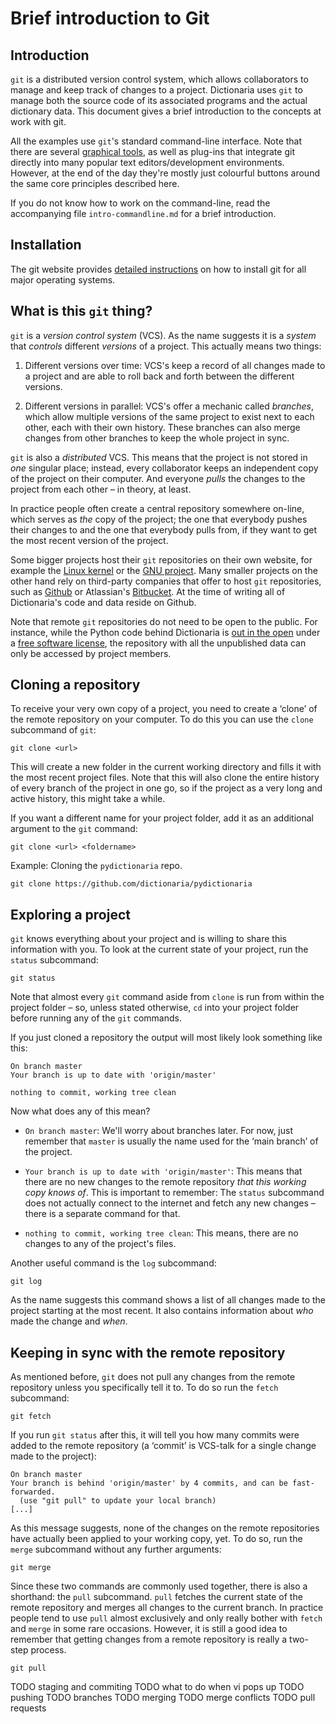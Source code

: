 Brief introduction to Git
=========================


Introduction
------------

`git` is a distributed version control system, which allows collaborators to
manage and keep track of changes to a project.  Dictionaria uses `git` to manage
both the source code of its associated programs and the actual dictionary data.
This document gives a brief introduction to the concepts at work with git.

All the examples use `git`'s standard command-line interface.  Note that there
are several [graphical tools][git-guis], as well as plug-ins that integrate git
directly into many popular text editors/development environments.  However, at
the end of the day they're mostly just colourful buttons around the same core
principles described here.

[git-guis]: https://git-scm.com/downloads/guis

If you do not know how to work on the command-line, read the accompanying file
`intro-commandline.md` for a brief introduction.


Installation
------------

The git website provides [detailed instructions][git-inst] on how to install git
for all major operating systems.

[git-inst]: https://git-scm.com/book/en/v2/Getting-Started-Installing-Git


What is this `git` thing?
-------------------------

`git` is a *version control system* (VCS).  As the name suggests it is
a *system* that *controls* different *versions* of a project.  This actually
means two things:

1. Different versions over time:  VCS's keep a record of all changes made to
   a project and are able to roll back and forth between the different versions.

2. Different versions in parallel:  VCS's offer a mechanic called *branches*,
   which allow multiple versions of the same project to exist next to each
   other, each with their own history.  These branches can also merge changes from
   other branches to keep the whole project in sync.

`git` is also a *distributed* VCS.  This means that the project is not stored in
*one* singular place; instead, every collaborator keeps an independent copy of
the project on their computer.  And everyone *pulls* the changes to the project
from each other – in theory, at least.

In practice people often create a central repository somewhere on-line, which
serves as *the* copy of the project; the one that everybody pushes their changes
to and the one that everybody pulls from, if they want to get the most recent
version of the project.

Some bigger projects host their `git` repositories on their own website, for
example the [Linux kernel][linux-repos] or the [GNU project][gnu-savannah].
Many smaller projects on the other hand rely on third-party companies that offer
to host `git` repositories, such as [Github][github] or Atlassian's
[Bitbucket][bitbucket].  At the time of writing all of Dictionaria's code and
data reside on Github.

[linux-repos]: https://git.kernel.org
[gnu-savannah]: https://savannah.gnu.org
[github]: https://github.com
[bitbucket]: https://bitbucket.org

Note that remote `git` repositories do not need to be open to the public.  For
instance, while the Python code behind Dictionaria is [out in the
open][pydictionaria] under a [free software license][apache2], the repository
with all the unpublished data can only be accessed by project members.

[pydictionaria]: https://github.com/dictionaria/pydictionaria
[apache2]: https://github.com/dictionaria/pydictionaria/blob/master/LICENSE


Cloning a repository
--------------------

To receive your very own copy of a project, you need to create a ‘clone’ of the
remote repository on your computer.  To do this you can use the `clone`
subcommand of `git`:

    git clone <url>

This will create a new folder in the current working directory and fills it with
the most recent project files.  Note that this will also clone the entire
history of every branch of the project in one go, so if the project as a very
long and active history, this might take a while.

If you want a different name for your project folder, add it as an additional
argument to the `git` command:

    git clone <url> <foldername>

Example:  Cloning the `pydictionaria` repo.

    git clone https://github.com/dictionaria/pydictionaria


Exploring a project
-------------------

`git` knows everything about your project and is willing to share this
information with you.  To look at the current state of your project, run the
`status` subcommand:

    git status

Note that almost every `git` command aside from `clone` is run from within the
project folder – so, unless stated otherwise, `cd` into your project folder
before running any of the `git` commands.

If you just cloned a repository the output will most likely look something like
this:

    On branch master
    Your branch is up to date with 'origin/master'

    nothing to commit, working tree clean

Now what does any of this mean?

 - `On branch master`:
   We'll worry about branches later.  For now, just remember that `master` is
   usually the name used for the ‘main branch’ of the project.

 - `Your branch is up to date with 'origin/master'`:
   This means that there are no new changes to the remote repository *that this
   working copy knows of*.  This is important to remember:  The `status`
   subcommand does not actually connect to the internet and fetch any new
   changes – there is a separate command for that.

 - `nothing to commit, working tree clean`:
   This means, there are no changes to any of the project's files.

Another useful command is the `log` subcommand:

    git log

As the name suggests this command shows a list of all changes made to the
project starting at the most recent.  It also contains information about *who*
made the change and *when*.


Keeping in sync with the remote repository
------------------------------------------

As mentioned before, `git` does not pull any changes from the remote repository
unless you specifically tell it to.  To do so run the `fetch` subcommand:

    git fetch

If you run `git status` after this, it will tell you how many commits were added
to the remote repository (a ‘commit’ is VCS-talk for a single change made to the
project):

    On branch master
    Your branch is behind 'origin/master' by 4 commits, and can be fast-forwarded.
      (use "git pull" to update your local branch)
    [...]

As this message suggests, none of the changes on the remote repositories have
actually been applied to your working copy, yet.  To do so, run the `merge`
subcommand without any further arguments:

    git merge

Since these two commands are commonly used together, there is also a shorthand:
the `pull` subcommand.  `pull` fetches the current state of the remote
repository and merges all changes to the current branch.  In practice people
tend to use `pull` almost exclusively and only really bother with `fetch` and
`merge` in some rare occasions.  However, it is still a good idea to remember
that getting changes from a remote repository is really a two-step process.

    git pull

TODO staging and commiting
TODO what to do when vi pops up
TODO pushing
TODO branches
TODO merging
TODO merge conflicts
TODO pull requests
